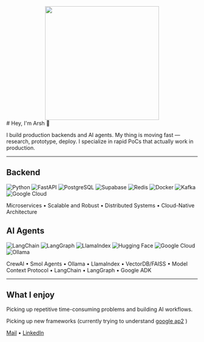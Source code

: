 <div align="center">
  <img src="https://media4.giphy.com/media/v1.Y2lkPTc5MGI3NjExbzdsdnZoaml1eTg0enVkbGQ2ejM1YmZpZm5xanhqMHlxcGdkYXJrbSZlcD12MV9naWZzX3NlYXJjaCZjdD1n/maNB0qAiRVAty/giphy.webp" width="300"/>
</div>
# Hey, I'm Arsh 👋

I build production backends and AI agents. My thing is moving fast — research, prototype, deploy. I specialize in rapid PoCs that actually work in production.

---

## Backend

![Python](https://img.shields.io/badge/Python-3776AB?style=for-the-badge&logo=python&logoColor=white)
![FastAPI](https://img.shields.io/badge/FastAPI-009688?style=for-the-badge&logo=fastapi&logoColor=white)
![PostgreSQL](https://img.shields.io/badge/PostgreSQL-316192?style=for-the-badge&logo=postgresql&logoColor=white)
![Supabase](https://img.shields.io/badge/Supabase-3ECF8E?style=for-the-badge&logo=supabase&logoColor=white)
![Redis](https://img.shields.io/badge/Redis-DC382D?style=for-the-badge&logo=redis&logoColor=white)
![Docker](https://img.shields.io/badge/Docker-2496ED?style=for-the-badge&logo=docker&logoColor=white)
![Kafka](https://img.shields.io/badge/Apache_Kafka-231F20?style=for-the-badge&logo=apache-kafka&logoColor=white)
![Google Cloud](https://img.shields.io/badge/Google_Cloud-4285F4?style=for-the-badge&logo=google-cloud&logoColor=white)

Microservices • Scalable and Robust • Distributed Systems • Cloud-Native Architecture

## AI Agents

![LangChain](https://img.shields.io/badge/LangChain-1C3C3C?style=for-the-badge&logo=langchain&logoColor=white)
![LangGraph](https://img.shields.io/badge/LangGraph-1C3C3C?style=for-the-badge&logo=langchain&logoColor=white)
![LlamaIndex](https://img.shields.io/badge/LlamaIndex-8B5CF6?style=for-the-badge&logo=data:image/svg+xml;base64,PHN2ZyB3aWR0aD0iMjQiIGhlaWdodD0iMjQiIHZpZXdCb3g9IjAgMCAyNCAyNCIgZmlsbD0ibm9uZSIgeG1sbnM9Imh0dHA6Ly93d3cudzMub3JnLzIwMDAvc3ZnIj48cGF0aCBkPSJNMTIgMkw0IDE4SDIwTDEyIDJaIiBmaWxsPSJ3aGl0ZSIvPjwvc3ZnPg==&logoColor=white)
![Hugging Face](https://img.shields.io/badge/Hugging_Face-FFD21E?style=for-the-badge&logo=huggingface&logoColor=black)
![Google Cloud](https://img.shields.io/badge/VertexAI-4285F4?style=for-the-badge&logo=google-cloud&logoColor=white)
![Ollama](https://img.shields.io/badge/Ollama-fff?style=for-the-badge&logo=ollama&logoColor=black)

CrewAI • Smol Agents • Ollama • LlamaIndex • VectorDB/FAISS • Model Context Protocol • LangChain • LangGraph • Google ADK

---

## What I enjoy

Picking up repetitive time-consuming problems and building AI workflows.

Picking up new frameworks (currently trying to understand [google ap2](https://cloud.google.com/blog/products/ai-machine-learning/announcing-agents-to-payments-ap2-protocol) )

[Mail](arsh.chowhan@outlook.com) • [LinkedIn](https://linkedin.com/in/arsh-zakee-chowhan/)
